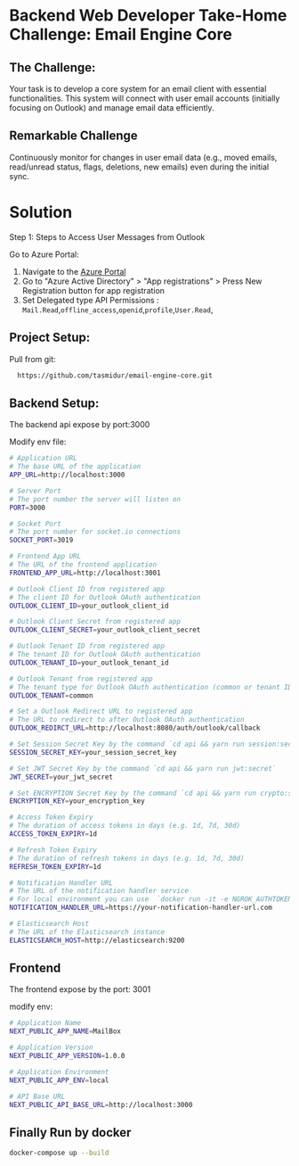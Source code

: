 # Backend Web Developer Take-Home Challenge: Email Engine Core

## The Challenge:
Your task is to develop a core system for an email client with essential
functionalities. This system will connect with user email accounts (initially
focusing on Outlook) and manage email data efficiently.

## Remarkable Challenge
Continuously monitor for changes in user email data (e.g., moved
emails, read/unread status, flags, deletions, new emails) even during
the initial sync.

# Solution

Step 1: Steps to Access User Messages from Outlook

Go to Azure Portal:
1. Navigate to the [Azure Portal](https://portal.azure.com/)
2. Go to "Azure Active Directory" > "App registrations" > Press New Registration button for app registration
3. Set Delegated type API Permissions : `Mail.Read`,`offline_access`,`openid`,`profile`,`User.Read`,

## Project Setup:
Pull from git:

```bash
  https://github.com/tasmidur/email-engine-core.git
```
## Backend Setup:
The backend api expose by port:3000

Modify env file:

```bash
# Application URL
# The base URL of the application
APP_URL=http://localhost:3000

# Server Port
# The port number the server will listen on
PORT=3000

# Socket Port
# The port number for socket.io connections
SOCKET_PORT=3019

# Frontend App URL
# The URL of the frontend application
FRONTEND_APP_URL=http://localhost:3001

# Outlook Client ID from registered app
# The client ID for Outlook OAuth authentication
OUTLOOK_CLIENT_ID=your_outlook_client_id

# Outlook Client Secret from registered app
OUTLOOK_CLIENT_SECRET=your_outlook_client_secret

# Outlook Tenant ID from registered app
# The tenant ID for Outlook OAuth authentication
OUTLOOK_TENANT_ID=your_outlook_tenant_id

# Outlook Tenant from registered app
# The tenant type for Outlook OAuth authentication (common or tenant ID)
OUTLOOK_TENANT=common

# Set a Outlook Redirect URL to registered app
# The URL to redirect to after Outlook OAuth authentication
OUTLOOK_REDIRCT_URL=http://localhost:8080/auth/outlook/callback

# Set Session Secret Key by the command `cd api && yarn run session:secret`
SESSION_SECRET_KEY=your_session_secret_key

# Set JWT Secret Key by the command `cd api && yarn run jwt:secret`
JWT_SECRET=your_jwt_secret

# Set ENCRYPTION Secret Key by the command `cd api && yarn run crypto:secret`
ENCRYPTION_KEY=your_encryption_key

# Access Token Expiry
# The duration of access tokens in days (e.g. 1d, 7d, 30d)
ACCESS_TOKEN_EXPIRY=1d

# Refresh Token Expiry
# The duration of refresh tokens in days (e.g. 1d, 7d, 30d)
REFRESH_TOKEN_EXPIRY=1d

# Notification Handler URL
# The URL of the notification handler service
# For local environment you can use  `docker run -it -e NGROK_AUTHTOKEN=<token> ngrok/ngrok http 3000` for real #ip becuase it's listen without real ip.
NOTIFICATION_HANDLER_URL=https://your-notification-handler-url.com

# Elasticsearch Host
# The URL of the Elasticsearch instance
ELASTICSEARCH_HOST=http://elasticsearch:9200
```

## Frontend

The frontend expose by the port: 3001

modify env:

```bash
# Application Name
NEXT_PUBLIC_APP_NAME=MailBox

# Application Version
NEXT_PUBLIC_APP_VERSION=1.0.0

# Application Environment
NEXT_PUBLIC_APP_ENV=local

# API Base URL
NEXT_PUBLIC_API_BASE_URL=http://localhost:3000
```

## Finally Run by docker

```bash 
docker-compose up --build
```
